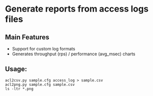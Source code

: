 # Generate reports from access logs files

Main Features
-------------
- Support for custom log formats
- Generates throughput (rps) / performance (avg_msec) charts

Usage:
------
    acl2csv.py sample.cfg access_log > sample.csv
    acl2png.py sample.cfg sample.csv
    ls -ltr *.png
